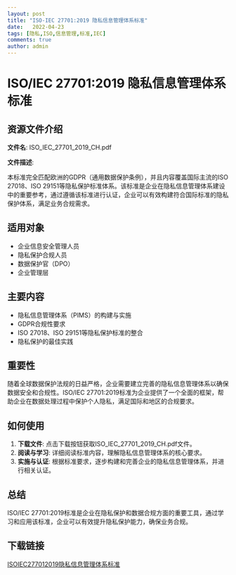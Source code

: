 ```yaml
---
layout: post
title: "ISO-IEC 27701:2019 隐私信息管理体系标准"
date:   2022-04-23
tags: [隐私,ISO,信息管理,标准,IEC]
comments: true
author: admin
---
```

# ISO/IEC 27701:2019 隐私信息管理体系标准

## 资源文件介绍

**文件名**: ISO_IEC_27701_2019_CH.pdf

**文件描述**:

本标准完全匹配欧洲的GDPR（通用数据保护条例），并且内容覆盖国际主流的ISO 27018、ISO 29151等隐私保护标准体系。该标准是企业在隐私信息管理体系建设中的重要参考，通过遵循该标准进行认证，企业可以有效构建符合国际标准的隐私保护体系，满足业务合规需求。

## 适用对象

- 企业信息安全管理人员
- 隐私保护合规人员
- 数据保护官（DPO）
- 企业管理层

## 主要内容

- 隐私信息管理体系（PIMS）的构建与实施
- GDPR合规性要求
- ISO 27018、ISO 29151等隐私保护标准的整合
- 隐私保护的最佳实践

## 重要性

随着全球数据保护法规的日益严格，企业需要建立完善的隐私信息管理体系以确保数据安全和合规性。ISO/IEC 27701:2019标准为企业提供了一个全面的框架，帮助企业在数据处理过程中保护个人隐私，满足国际和地区的合规要求。

## 如何使用

1. **下载文件**: 点击下载按钮获取ISO_IEC_27701_2019_CH.pdf文件。
2. **阅读与学习**: 详细阅读标准内容，理解隐私信息管理体系的核心要求。
3. **实施与认证**: 根据标准要求，逐步构建和完善企业的隐私信息管理体系，并进行相关认证。

## 总结

ISO/IEC 27701:2019标准是企业在隐私保护和数据合规方面的重要工具，通过学习和应用该标准，企业可以有效提升隐私保护能力，确保业务合规。

## 下载链接

[ISOIEC277012019隐私信息管理体系标准](https://pan.quark.cn/s/c87259c22fd1)